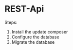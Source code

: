 # REST-Api
Steps:
1. Install the update composer 
2. Configure the database
3. Migrate the database
